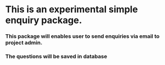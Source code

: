 
# This is an experimental simple enquiry package.

### This package will enables user to send enquiries via email to project admin.
### The questions will be saved in database